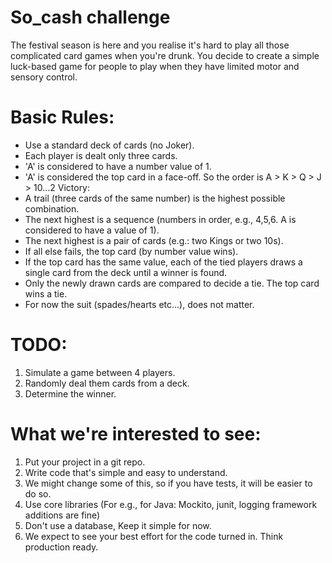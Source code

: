 # So_cash challenge
The festival season is here and you realise it's hard to play all those complicated card games when you're drunk. You decide to create a simple luck-based game for people to play when they have limited motor and sensory control.

# Basic Rules:
- Use a standard deck of cards (no Joker).
- Each player is dealt only three cards.
- 'A' is considered to have a number value of 1. 
- 'A' is considered the top card in a face-off. So the order is A > K > Q > J > 10...2  Victory: 
- A trail (three cards of the same number) is the highest possible combination. 
- The next highest is a sequence (numbers in order, e.g., 4,5,6. A is considered to have a value of 1). 
- The next highest is a pair of cards (e.g.: two Kings or two 10s). 
- If all else fails, the top card (by number value wins). 
- If the top card has the same value, each of the tied players draws a single card from the deck until a winner is found. 
- Only the newly drawn cards are compared to decide a tie. The top card wins a tie. 
- For now the suit (spades/hearts etc...), does not matter.  

# TODO:
1. Simulate a game between 4 players.
2. Randomly deal them cards from a deck. 
3. Determine the winner.  

# What we're interested to see:
1. Put your project in a git repo. 
2. Write code that's simple and easy to understand.
3. We might change some of this, so if you have tests, it will be easier to do so. 
4. Use core libraries (For e.g., for Java: Mockito, junit, logging framework additions are fine) 
5. Don't use a database, Keep it simple for now. 
6. We expect to see your best effort for the code turned in. Think production ready.
